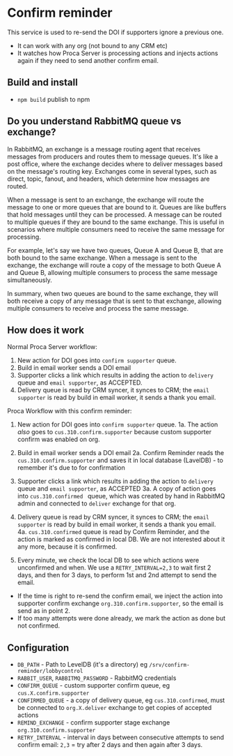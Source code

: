 # Confirm reminder

This service is used to re-send the DOI if supporters ignore a previous one.

- It can work with any org (not bound to any CRM etc)
- It watches how Proca Server is processing actions and injects actions again if they need to send another confirm email.

## Build and install

- `npm build` publish to npm


## Do you understand RabbitMQ queue vs exchange?

In RabbitMQ, an exchange is a message routing agent that receives messages from producers and routes them to message queues. It's like a post office, where the exchange decides where to deliver messages based on the message's routing key. Exchanges come in several types, such as direct, topic, fanout, and headers, which determine how messages are routed.

When a message is sent to an exchange, the exchange will route the message to one or more queues that are bound to it. Queues are like buffers that hold messages until they can be processed. A message can be routed to multiple queues if they are bound to the same exchange. This is useful in scenarios where multiple consumers need to receive the same message for processing.

For example, let's say we have two queues, Queue A and Queue B, that are both bound to the same exchange. When a message is sent to the exchange, the exchange will route a copy of the message to both Queue A and Queue B, allowing multiple consumers to process the same message simultaneously.

In summary, when two queues are bound to the same exchange, they will both receive a copy of any message that is sent to that exchange, allowing multiple consumers to receive and process the same message.

## How does it work

Normal Proca Server workflow:

1. New action for DOI goes into `confirm supporter` queue.
2. Build in email worker sends a DOI email
3. Supporter clicks a link which results in adding the action to `delivery` queue and `email supporter`, as ACCEPTED.
4. Delivery queue is read by CRM syncer, it synces to CRM; the `email supporter` is read by build in email worker, it sends a thank you email.


Proca Workflow with this confirm reminder:


1. New action for DOI goes into `confirm supporter` queue.
1a. The action *also* goes to `cus.310.confirm.supporter` because custom supporter confirm was enabled on org.
2. Build in email worker sends a DOI email
2a. Confirm Reminder reads the `cus.310.confirm.supporter` and saves it in local database (LavelDB) - to remember it's due to for confirmation
3. Supporter clicks a link which results in adding the action to `delivery` queue and `email supporter`, as ACCEPTED
3a. A copy of action goes into `cus.310.confirmed ` queue, which was created by hand in RabbitMQ admin and connected to `deliver` exchange for that org.
4. Delivery queue is read by CRM syncer, it synces to CRM; the `email supporter` is read by build in email worker, it sends a thank you email.
4a. `cus.310.confirmed` queue is read by Confirm Reminder, and the action is marked as confirmed in local DB. We are not interested about it any more, because it is confirmed.

5. Every minute, we check the local DB to see which actions were unconfirmed and when. We use a `RETRY_INTERVAL=2,3` to wait first 2 days, and then for 3 days, to perform 1st and 2nd attempt to send the email. 
  - If the time is right to re-send the confirm email, we inject the action into supporter confirm exchange `org.310.confirm.supporter`, so the email is send as in point 2.
  - If too many attempts were done already, we mark the action as done but not confirmed.
  
  
## Configuration

- `DB_PATH` - Path to LevelDB (it's a directory) eg `/srv/confirm-reminder/lobbycontrol`
- `RABBIT_USER`, `RABBITMQ_PASSWORD` - RabbitMQ credentials
- `CONFIRM_QUEUE` - custom supporter confirm queue, eg `cus.X.confirm.supporter`
- `CONFIRMED_QUEUE` - a copy of delivery queue, eg `cus.310.confirmed`, must be connected to `org.X.deliver` exchange to get copies of accepted actions
- `REMIND_EXCHANGE` - confirm supporter stage exchange `org.310.confirm.supporter`
- `RETRY_INTERVAL` - interval in days between consecutive attempts to send confirm email: `2,3` = try after 2 days and then again after 3 days.




